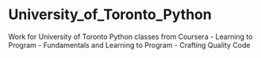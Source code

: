 # University_of_Toronto_Python
Work for University of Toronto Python classes from Coursera - Learning to Program - Fundamentals and Learning to Program - Crafting Quality Code
